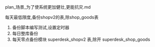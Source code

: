 

plan_场景_为了使系统更加健壮,更能抗灾.md


每天最低限度,备份shopv2的表,除shop_goods表

1. 备份脚本编写测试,设置定时器
2. 每日整库备份
2. 每天零点备份模块 superdesk_shopv2 表,除开 superdesk_shop_goods